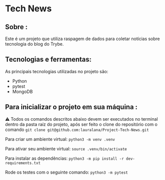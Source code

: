 # Tech News

## Sobre :
Este é um projeto que utiliza raspagem de dados para coletar notícias sobre tecnologia do blog do Trybe.


## Tecnologias e ferramentas:

As principais tecnologias utilizadas no projeto são:
- Python
- pytest
- MongoDB


## Para inicializar o projeto em sua máquina :

⚠️ Todos os comandos descritos abaixo devem ser executados no terminal dentro da pasta raíz do projeto, após ser feito o clone do repositório com o comando `git clone git@github.com:lauralana/Project-Tech-News.git`  
  
Para criar um ambiente virtual:
 `python3 -m venv .venv`
  
Para ativar seu ambiente virtual:
`source .venv/bin/activate`

Para instalar as dependências: 
`python3 -m pip install -r dev-requirements.txt`

Rode os testes com o seguinte comando:
`python3 -m pytest`
